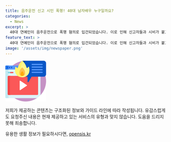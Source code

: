 ```yaml
---
title: 음주운전 신고 시민 폭행! 40대 남자배우 누구일까요?
categories:
  - News
excerpt: >
  40대 연예인이 음주운전으로 폭행 혐의로 입건되었습니다. 이로 인해 신고자들과 시비가 붙고 폭행 혐의로 조사를 받고 있으며, 음주운전을 인정했지만 폭행은 부인하고 있습니다. 정확한 경위는 CCTV를 토대로 조사 중이니 계속해서 확인해보아야 합니다. (총 149자)
feature_text: >
  40대 연예인이 음주운전으로 폭행 혐의로 입건되었습니다. 이로 인해 신고자들과 시비가 붙고 폭행 혐의로 조사를 받고 있으며, 음주운전을 인정했지만 폭행은 부인하고 있습니다. 정확한 경위는 CCTV를 토대로 조사 중이니 계속해서 확인해보아야 합니다. (총 149자)
image: '/assets/img/newspaper.png'
---
```


<p><img src="/assets/img/news.png" alt="rentncar 속보" /></p>

<p>저희가 제공하는 콘텐츠는 구조화된 정보와 가이드 라인에 따라 작성됩니다. 유감스럽게도 요청주신 내용은 현재 제공하고 있는 서비스의 유형과 맞지 않습니다. 도움을 드리지 못해 죄송합니다.</p>
유용한 생활 정보가 필요하시다면, <a href="https://opensis.kr" rel="dofollow">opensis.kr</a>


